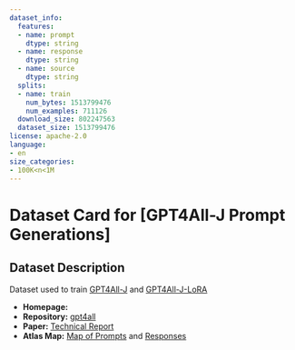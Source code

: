 ```yaml
---
dataset_info:
  features:
  - name: prompt
    dtype: string
  - name: response
    dtype: string
  - name: source
    dtype: string
  splits:
  - name: train
    num_bytes: 1513799476
    num_examples: 711126
  download_size: 802247563
  dataset_size: 1513799476
license: apache-2.0
language:
- en
size_categories:
- 100K<n<1M
---
```


# Dataset Card for [GPT4All-J Prompt Generations]


## Dataset Description

Dataset used to train [GPT4All-J](https://huggingface.co/nomic-ai/gpt4all-j) and [GPT4All-J-LoRA](https://huggingface.co/nomic-ai/gpt4all-j-lora)

- **Homepage:**
- **Repository:** [gpt4all](https://github.com/nomic-ai/gpt4all)
- **Paper:** [Technical Report](https://static.nomic.ai/gpt4all/2023_GPT4All-J_Technical_Report_2.pdf)
- **Atlas Map:** [Map of Prompts](https://atlas.nomic.ai/map/gpt4all-j-prompts-curated) and [Responses](https://atlas.nomic.ai/map/gpt4all-j-response-curated)